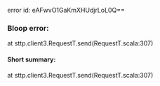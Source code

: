 error id: eAFwvO1GaKmXHUdjrLoL0Q==
### Bloop error:

at sttp.client3.RequestT.send(RequestT.scala:307)
#### Short summary: 

at sttp.client3.RequestT.send(RequestT.scala:307)